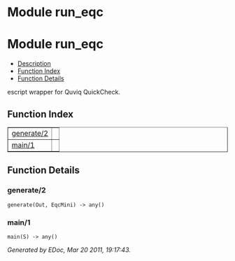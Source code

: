Module run_eqc
==============


<h1>Module run_eqc</h1>

* [Description](#description)
* [Function Index](#index)
* [Function Details](#functions)


escript wrapper for Quviq QuickCheck.



<h2><a name="index">Function Index</a></h2>



<table width="100%" border="1" cellspacing="0" cellpadding="2" summary="function index"><tr><td valign="top"><a href="#generate-2">generate/2</a></td><td></td></tr><tr><td valign="top"><a href="#main-1">main/1</a></td><td></td></tr></table>


<a name="functions"></a>


<h2>Function Details</h2>


<a name="generate-2"></a>


<h3>generate/2</h3>





`generate(Out, EqcMini) -> any()`


<a name="main-1"></a>


<h3>main/1</h3>





`main(S) -> any()`



_Generated by EDoc, Mar 20 2011, 19:17:43._